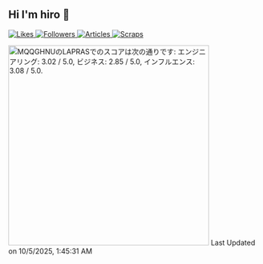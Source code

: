 ## Hi I'm hiro 👋

<!--
**hiro0908/hiro0908** is a ✨ _special_ ✨ repository because its `README.md` (this file) appears on your GitHub profile.

Here are some ideas to get you started:

- 🔭 I’m currently working on ...
- 🌱 I’m currently learning ...
- 👯 I’m looking to collaborate on ...
- 🤔 I’m looking for help with ...
- 💬 Ask me about ...
- 📫 How to reach me: ...
- 😄 Pronouns: ...
- ⚡ Fun fact: ...
-->
<!-- ![GitHub stats](https://github-readme-stats.vercel.app/api?username=hiro315&show_icons=true&count_private=true)
-->
<!-- Zenn -->
<p align="left">
  <a href="https://zenn.dev/hiro315">
    <img src="https://badgen.org/img/zenn/hiro315/likes?style=for-the-badge" alt="Likes" />
  </a>
  <a href="https://zenn.dev/hiro315">
    <img src="https://badgen.org/img/zenn/hiro315/followers?style=for-the-badge" alt="Followers" />
  </a>
  <a href="https://zenn.dev/hiro315">
    <img src="https://badgen.org/img/zenn/hiro315/articles?style=for-the-badge" alt="Articles" />
  </a>
  <a href="https://zenn.dev/hiro315?tab=scraps">
    <img src="https://badgen.org/img/zenn/hiro315/scraps?style=for-the-badge" alt="Scraps" />
  </a>
</p>
<!--START_SECTION:lapras-card-->
<p ><a href="https://lapras.com/public/MQQGHNU" target="_blank" rel="noopener noreferrer"><img alt="MQQGHNUのLAPRASでのスコアは次の通りです: エンジニアリング: 3.02 / 5.0, ビジネス: 2.85 / 5.0, インフルエンス: 3.08 / 5.0." src="https://lapras-card-generator.vercel.app/api/svg?e=3.02&b=2.85&i=3.08&b1=%23020E27&b2=%230E5593&i1=%23030E21&i2=%231688BF&l=ja" width="400" ></a>  
Last Updated on 10/5/2025, 1:45:31 AM</p>
<!--END_SECTION:lapras-card-->
